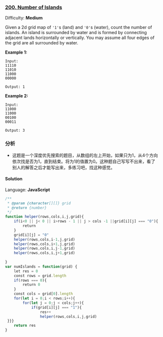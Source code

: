 ### [200\. Number of Islands](https://leetcode.com/problems/number-of-islands/)

Difficulty: **Medium**


Given a 2d grid map of `'1'`s (land) and `'0'`s (water), count the number of islands. An island is surrounded by water and is formed by connecting adjacent lands horizontally or vertically. You may assume all four edges of the grid are all surrounded by water.

**Example 1:**

```
Input:
11110
11010
11000
00000

Output: 1
```

**Example 2:**

```
Input:
11000
11000
00100
00011

Output: 3
```
### 分析
* 这题是一个深度优先搜索的题目，从数组的左上开始，如果只为1，从4个方向依次找是否为1，直到结束。将为1的值置为0。这种题自己写写不出来，看了别人的解答之后才能写出来，多练习吧，找这种感觉。

#### Solution

Language: **JavaScript**

```javascript
/**
 * @param {character[][]} grid
 * @return {number}
 */
function helper(rows,cols,i,j,grid){
    if(i<0 || j< 0 || i>rows - 1 || j > cols -1 ||grid[i][j] === "0"){
        return
    }
    grid[i][j] = "0"
    helper(rows,cols,i-1,j,grid)
    helper(rows,cols,i+1,j,grid)
    helper(rows,cols,i,j-1,grid)
    helper(rows,cols,i,j+1,grid)
​
}
var numIslands = function(grid) {
    let res = 0
    const rows = grid.length
    if(rows === 0){
        return 0
    }
    const cols = grid[0].length
    for(let i = 0;i < rows;i++){
        for(let j = 0;j < cols;j++){
            if(grid[i][j] === "1"){
                res++
                helper(rows,cols,i,j,grid)
 }}}
    return res
}
```
